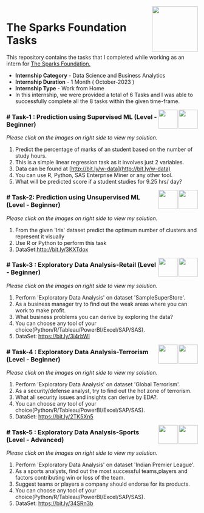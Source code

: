 <img align = right height = 120 width = 120 src = https://www.thesparksfoundationsingapore.org/images/logo_small.png>

#  The Sparks Foundation Tasks


This repository contains the tasks that I completed while working as an intern for [The Sparks Foundation.](https://www.thesparksfoundationsingapore.org/)
- **Internship Category** - Data Science and Business Analytics
- **Internship Duration** - 1 Month ( October-2023 )
- **Internship Type** - Work from Home
- In this internship, we were provided a total of 6 Tasks and I was able to successfully complete all the 8 tasks within the given time-frame.

[<img align = right height = 50 width = 50 src = https://cdn4.iconfinder.com/data/icons/social-media-and-logos-11/32/Logo_Youtube-512.png>](https://youtu.be/ePDA-9p19fw)
[<img align = right height = 50 width = 50 src = https://cdn4.iconfinder.com/data/icons/project-management-4-2/65/161-512.png>](https://github.com/deepansh-sharma917/The-Sparks-Foundation-Tasks/blob/main/Task1-Prediction%20Using%20Supervised%20ML/Task-1%20Linear%20Regression%20Model.ipynb)


### # Task-1 : Prediction using Supervised ML (Level - Beginner)
_Please click on the images on right side to view my solution._

1. Predict the percentage of marks of an student based on the number of study hours.
1. This is a simple linear regression task as it involves just 2 variables.
1. Data can be found at [http://bit.ly/w-data](http://bit.ly/w-data)
1. You can use R, Python, SAS Enterprise Miner or any other tool.
1. What will be predicted score if a student studies for 9.25 hrs/ day?
   
[<img align = right height = 50 width = 50 src = https://cdn4.iconfinder.com/data/icons/social-media-and-logos-11/32/Logo_Youtube-512.png>](https://youtu.be/ePDA-9p19fw)
[<img align = right height = 50 width = 50 src = https://cdn4.iconfinder.com/data/icons/project-management-4-2/65/161-512.png>](https://github.com/deepansh-sharma917/The-Sparks-Foundation-Tasks/blob/main/Task2-Prediction%20Using%20Unsupervised%20ML/2-Prediction%20Using%20Unsupervised%20ML.ipynb)

### #  Task-2:  Prediction using Unsupervised ML (Level - Beginner)
_Please click on the images on right side to view my solution._

1. From the given 'Iris' dataset predict the optimum number of clusters and represent it visually
1. Use R or Python to perform this task
1. DataSet:http://bit.ly/3KXTdox

[<img align = right height = 50 width = 50 src = https://cdn4.iconfinder.com/data/icons/social-media-and-logos-11/32/Logo_Youtube-512.png>](https://youtu.be/ePDA-9p19fw)
[<img align = right height = 50 width = 50 src = https://cdn4.iconfinder.com/data/icons/project-management-4-2/65/161-512.png>](https://github.com/deepansh-sharma917/The-Sparks-Foundation-Tasks/blob/main/Task3-Exploratory%20Data%20Analysis/3.Exploratory%20Data%20Analysis%20%20.ipynb)

### # Task-3 : Exploratory Data Analysis-Retail (Level - Beginner)
_Please click on the images on right side to view my solution._

1. Perform 'Exploratory Data Analysis' on dataset 'SampleSuperStore'.
1. As a business manager try to find out the weak areas where you can work to make profit.
1. What business problems you can derive by exploring the data?
1. You can choose any tool of your choice(Python/R/Tableau/PowerBI/Excel/SAP/SAS).
1. DataSet: https://bit.ly/3i4rbWI

[<img align = right height = 50 width = 50 src = https://cdn4.iconfinder.com/data/icons/social-media-and-logos-11/32/Logo_Youtube-512.png>](https://youtu.be/ePDA-9p19fw)
[<img align = right height = 50 width = 50 src = https://cdn4.iconfinder.com/data/icons/project-management-4-2/65/161-512.png>](https://github.com/deepansh-sharma917/The-Sparks-Foundation-Tasks/blob/main/Task4-EDA-Terrorism/4.Exploratory%20Data%20Analysis-Terrorism.ipynb)

### # Task-4 : Exploratory Data Analysis-Terrorism (Level - Beginner)
_Please click on the images on right side to view my solution._

1. Perform 'Exploratory Data Analysis' on dataset 'Global Terrorism'.
1. As a security/defense analyst, try to find out the hot zone of terrorism.
1. What all security issues and insights can derive by EDA?.
1. You can choose any tool of your choice(Python/R/Tableau/PowerBI/Excel/SAP/SAS).
1. DataSet: https://bit.ly/2TK5Xn5

[<img align = right height = 50 width = 50 src = https://cdn4.iconfinder.com/data/icons/social-media-and-logos-11/32/Logo_Youtube-512.png>](https://youtu.be/ePDA-9p19fw)
[<img align = right height = 50 width = 50 src = https://cdn4.iconfinder.com/data/icons/project-management-4-2/65/161-512.png>](https://github.com/deepansh-sharma917/The-Sparks-Foundation-Tasks/blob/main/Task5-EDA-Sports/Exploratory%20Data%20Analysis%20Of%20IPL%20Data.ipynb)

### # Task-5 : Exploratory Data Analysis-Sports (Level - Advanced)
_Please click on the images on right side to view my solution._

1. Perform 'Exploratory Data Analysis' on dataset 'Indian Premier League'.
1. As a sports analysts, find out the most successful teams,players and factors contributing win or loss of the team.
1. Suggest teams or players a company should endorse for its products.
1. You can choose any tool of your choice(Python/R/Tableau/PowerBI/Excel/SAP/SAS).
1. DataSet: https://bit.ly/34SRn3b
